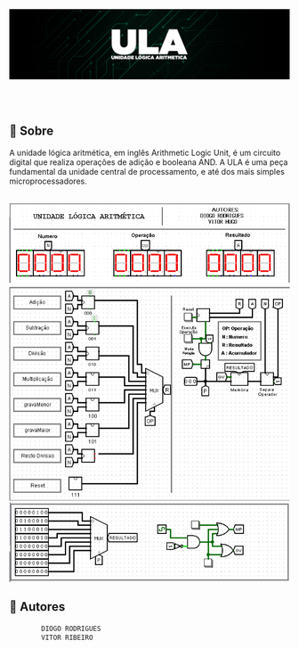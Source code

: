 <img src="./img/readmebanner.jpg" alt="">

<p align="center">
<br>
<br>
<a href="https://linkhub-haken.netlify.app">
</a>
</p>

<h2>🔖 Sobre</h2>
<p align="left">
    A unidade lógica aritmética, em inglês Arithmetic Logic Unit, é um circuito digital que realiza operações de adição e booleana AND. A ULA é uma peça fundamental da unidade central de processamento, e até dos mais simples microprocessadores.
</p>
<br>

<img src="./img/IMG_ULA_DISPLAY.png" alt="" >
<img src="./img/IMG_ULA_AND_COMAND_CENTER.png" alt="" align-iten="center">
<img src="./img/IMG_ULA_UPLOAD_FOR_MEMORY.png" alt="" align-iten="center">

<h2>💼 Autores</h2>

            DIOGO RODRIGUES
            VITOR RIBEIRO
